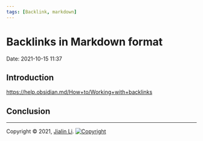 ```yaml
---
tags: [Backlink, markdown]
---
```

# Backlinks in Markdown format
Date:  2021-10-15 11:37

##  Introduction


https://help.obsidian.md/How+to/Working+with+backlinks


## Conclusion


---
Copyright © 2021, [Jialin Li](https://github.com/keyskull).  [![Copyright](https://i.creativecommons.org/l/by-nc/4.0/80x15.png)](/LICENSE)